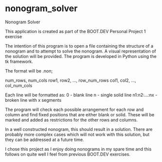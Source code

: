 # nonogram_solver
Nonogram Solver

This application is created as part of the BOOT.DEV Personal Project 1 exercise

The intention of this program is to open a file containing the structure of a nonogram
and to attempt to solve the nonogram. A visual representation of the solution will be
provided. The program is developed in Python using the tk framework.

The format will be <filename>.non;

num_rows, num_cols
row1, row2, ..., row_num_rows
col1, col2, ..., col_num_cols

Each line will be formatted as:
0            - blank line
n            - single solid line
n1:n2:...:nx - broken line with x segments

The program will check each possible arrangement for each row and column
and find fixed positions that are either blank or solid. These will be marked
and added as restrictions for the other rows and columns.

In a well constructed nonogram, this should result in a solution. There are probably
more complex cases which will not work with this solution, but they can be addressed
at a future time.

I chose this project as I enjoy doing nonograms in my spare time and this follows on
quite well I feel from previous BOOT.DEV exercises.